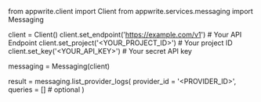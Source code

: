 from appwrite.client import Client
from appwrite.services.messaging import Messaging

client = Client()
client.set_endpoint('https://example.com/v1') # Your API Endpoint
client.set_project('<YOUR_PROJECT_ID>') # Your project ID
client.set_key('<YOUR_API_KEY>') # Your secret API key

messaging = Messaging(client)

result = messaging.list_provider_logs(
    provider_id = '<PROVIDER_ID>',
    queries = [] # optional
)
